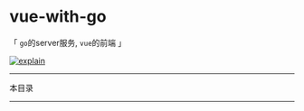 # vue-with-go

「 `go`的server服务, `vue`的前端 」

[![explain](http://llever.com/explain.svg)](https://github.com/chinanf-boy/Source-Explain)

---

本目录

---

